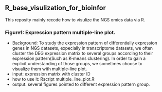 ## R_base_visulization_for_bioinfor

This reposity mainly recode how to visulize the NGS omics data via R. 

### Figure1: Expression pattern multiple-line plot. 

+ Background: To study the expression pattern of differentially expression genes in NGS datasets, expecially in transcriptome datasets, we often cluster the DEG expression matrix to several groups according to their expression pattern(Such as K-means clustering). In order to gain a explicit understanding of those groups, we sometimes choose to visualize them with multiple-line plot. 
+ input: expression matrix with cluster ID 
+ how to use it: Rscript multiple_line_plot.R
+ output: several figures pointed to different expression pattern group. 
